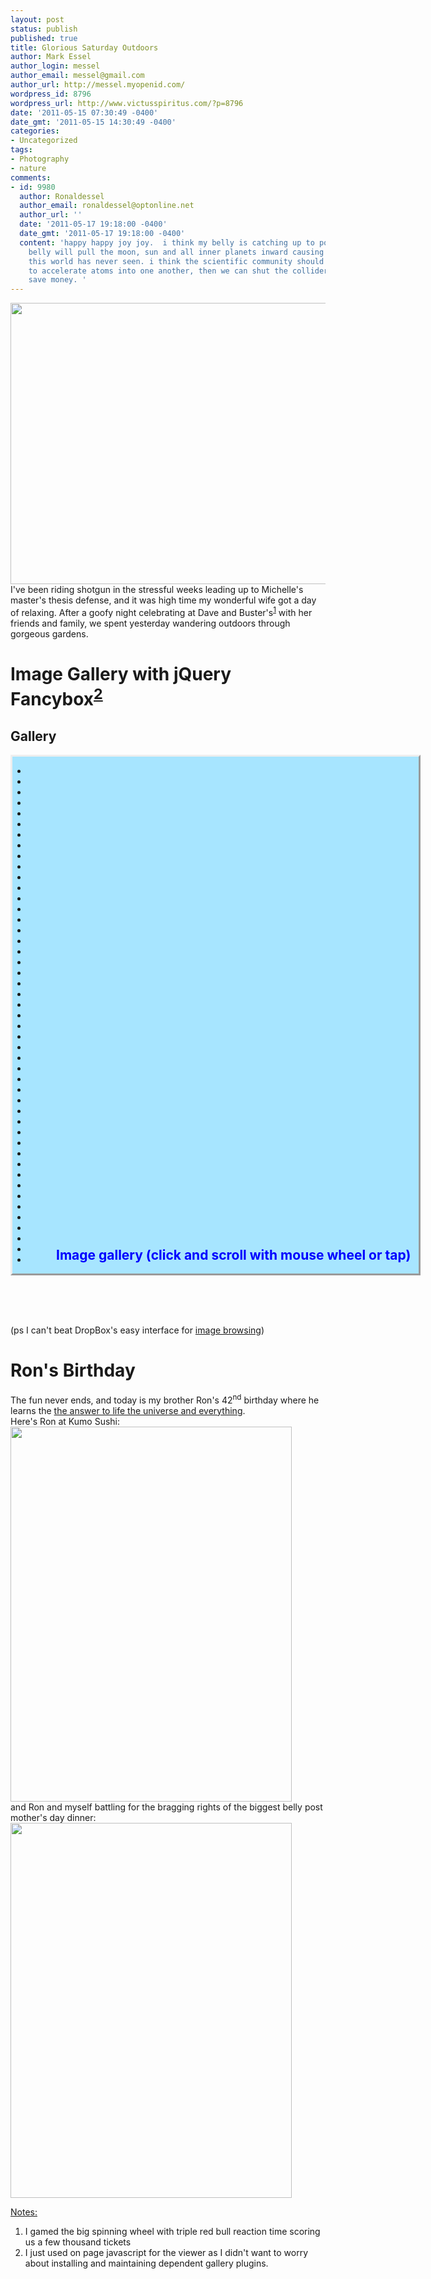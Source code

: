 ```yaml
---
layout: post
status: publish
published: true
title: Glorious Saturday Outdoors
author: Mark Essel
author_login: messel
author_email: messel@gmail.com
author_url: http://messel.myopenid.com/
wordpress_id: 8796
wordpress_url: http://www.victusspiritus.com/?p=8796
date: '2011-05-15 07:30:49 -0400'
date_gmt: '2011-05-15 14:30:49 -0400'
categories:
- Uncategorized
tags:
- Photography
- nature
comments:
- id: 9980
  author: Ronaldessel
  author_email: ronaldessel@optonline.net
  author_url: ''
  date: '2011-05-17 19:18:00 -0400'
  date_gmt: '2011-05-17 19:18:00 -0400'
  content: 'happy happy joy joy.  i think my belly is catching up to pops. soon my
    belly will pull the moon, sun and all inner planets inward causing a singularity
    this world has never seen. i think the scientific community should use our weight
    to accelerate atoms into one another, then we can shut the colliders down and
    save money. '
---
```

<p><a href="http://www.victusspiritus.com/wp-content/uploads/2011/05/IMG_2911.jpg"><img class="aligncenter size-full wp-image-8793" title="Old Westbury Gardens" src="http://www.victusspiritus.com/wp-content/uploads/2011/05/IMG_2911.jpg" alt="" width="600" height="450" /></a><br />
I've been riding shotgun in the stressful weeks leading up to Michelle's master's thesis defense, and it was high time my wonderful wife got a day of relaxing. After a goofy night celebrating at Dave and Buster's<sup><a href="#notes">1</a></sup> with her friends and family, we spent yesterday wandering outdoors through gorgeous gardens.</p>
<h1>Image Gallery with jQuery Fancybox<sup><a href="#notes">2</a></sup></h1>
<h2>Gallery</h2>
<div style="border:outset; width:650px; background-color:#A7E5FF; position:relative;">
<h2 style="color:blue; text-align:center; position:absolute; margin-left: 70px; bottom:0px;">Image gallery (click and scroll with mouse wheel or tap)</h2>
<ul class="polaroids">
<li><a rel="example_group" href="http://www.victusspiritus.com/wp-content/uploads/2011/05/IMG_2878.jpg"><img class="aligncenter attachment-medium" src="http://www.victusspiritus.com/wp-content/uploads/2011/05/IMG_2878-150x150.jpg" alt="" /></a></li>
<li><a rel="example_group" href="http://www.victusspiritus.com/wp-content/uploads/2011/05/IMG_2886.jpg"><img class="aligncenter attachment-medium" src="http://www.victusspiritus.com/wp-content/uploads/2011/05/IMG_2886-150x150.jpg" alt="" /></a></li>
<li><a rel="example_group" href="http://www.victusspiritus.com/wp-content/uploads/2011/05/IMG_2888.jpg"><img class="aligncenter attachment-medium" src="http://www.victusspiritus.com/wp-content/uploads/2011/05/IMG_2888-150x150.jpg" alt="" /></a></li>
<li><a rel="example_group" href="http://www.victusspiritus.com/wp-content/uploads/2011/05/IMG_2889.jpg"><img class="aligncenter attachment-medium" src="http://www.victusspiritus.com/wp-content/uploads/2011/05/IMG_2889-150x150.jpg" alt="" /></a></li>
<li><a rel="example_group" href="http://www.victusspiritus.com/wp-content/uploads/2011/05/IMG_2891.jpg"><img class="aligncenter attachment-medium" src="http://www.victusspiritus.com/wp-content/uploads/2011/05/IMG_2891-150x150.jpg" alt="" /></a></li>
<li><a rel="example_group" href="http://www.victusspiritus.com/wp-content/uploads/2011/05/IMG_2892.jpg"><img class="aligncenter attachment-medium" src="http://www.victusspiritus.com/wp-content/uploads/2011/05/IMG_2892-150x150.jpg" alt="" /></a></li>
<li><a rel="example_group" href="http://www.victusspiritus.com/wp-content/uploads/2011/05/IMG_2893.jpg"><img class="aligncenter attachment-medium" src="http://www.victusspiritus.com/wp-content/uploads/2011/05/IMG_2893-150x150.jpg" alt="" /></a></li>
<li><a rel="example_group" href="http://www.victusspiritus.com/wp-content/uploads/2011/05/IMG_2894.jpg"><img class="aligncenter attachment-medium" src="http://www.victusspiritus.com/wp-content/uploads/2011/05/IMG_2894-150x150.jpg" alt="" /></a></li>
<li><a rel="example_group" href="http://www.victusspiritus.com/wp-content/uploads/2011/05/IMG_2898.jpg"><img class="aligncenter attachment-medium" src="http://www.victusspiritus.com/wp-content/uploads/2011/05/IMG_2898-150x150.jpg" alt="" /></a></li>
<li><a rel="example_group" href="http://www.victusspiritus.com/wp-content/uploads/2011/05/IMG_2903.jpg"><img class="aligncenter attachment-medium" src="http://www.victusspiritus.com/wp-content/uploads/2011/05/IMG_2903-150x150.jpg" alt="" /></a></li>
<li><a rel="example_group" href="http://www.victusspiritus.com/wp-content/uploads/2011/05/IMG_2904.jpg"><img class="aligncenter attachment-medium" src="http://www.victusspiritus.com/wp-content/uploads/2011/05/IMG_2904-150x150.jpg" alt="" /></a></li>
<li><a rel="example_group" href="http://www.victusspiritus.com/wp-content/uploads/2011/05/IMG_2905.jpg"><img class="aligncenter attachment-medium" src="http://www.victusspiritus.com/wp-content/uploads/2011/05/IMG_2905-150x150.jpg" alt="" /></a></li>
<li><a rel="example_group" href="http://www.victusspiritus.com/wp-content/uploads/2011/05/IMG_2906.jpg"><img class="aligncenter attachment-medium" src="http://www.victusspiritus.com/wp-content/uploads/2011/05/IMG_2906-150x150.jpg" alt="" /></a></li>
<li><a rel="example_group" href="http://www.victusspiritus.com/wp-content/uploads/2011/05/IMG_2907.jpg"><img class="aligncenter attachment-medium" src="http://www.victusspiritus.com/wp-content/uploads/2011/05/IMG_2907-150x150.jpg" alt="" /></a></li>
<li><a rel="example_group" href="http://www.victusspiritus.com/wp-content/uploads/2011/05/IMG_2908.jpg"><img class="aligncenter attachment-medium" src="http://www.victusspiritus.com/wp-content/uploads/2011/05/IMG_2908-150x150.jpg" alt="" /></a></li>
<li><a rel="example_group" href="http://www.victusspiritus.com/wp-content/uploads/2011/05/IMG_2909.jpg"><img class="aligncenter attachment-medium" src="http://www.victusspiritus.com/wp-content/uploads/2011/05/IMG_2909-150x150.jpg" alt="" /></a></li>
<li><a rel="example_group" href="http://www.victusspiritus.com/wp-content/uploads/2011/05/IMG_2910.jpg"><img class="aligncenter attachment-medium" src="http://www.victusspiritus.com/wp-content/uploads/2011/05/IMG_2910-150x150.jpg" alt="" /></a></li>
<li><a rel="example_group" href="http://www.victusspiritus.com/wp-content/uploads/2011/05/IMG_2911.jpg"><img class="aligncenter attachment-medium" src="http://www.victusspiritus.com/wp-content/uploads/2011/05/IMG_2911-150x150.jpg" alt="" /></a></li>
<li><a rel="example_group" href="http://www.victusspiritus.com/wp-content/uploads/2011/05/IMG_2912.jpg"><img class="aligncenter attachment-medium" src="http://www.victusspiritus.com/wp-content/uploads/2011/05/IMG_2912-150x150.jpg" alt="" /></a></li>
<li><a rel="example_group" href="http://www.victusspiritus.com/wp-content/uploads/2011/05/IMG_2913.jpg"><img class="aligncenter attachment-medium" src="http://www.victusspiritus.com/wp-content/uploads/2011/05/IMG_2913-150x150.jpg" alt="" /></a></li>
<li><a rel="example_group" href="http://www.victusspiritus.com/wp-content/uploads/2011/05/IMG_2915.jpg"><img class="aligncenter attachment-medium" src="http://www.victusspiritus.com/wp-content/uploads/2011/05/IMG_2915-150x150.jpg" alt="" /></a></li>
<li><a rel="example_group" href="http://www.victusspiritus.com/wp-content/uploads/2011/05/IMG_2917.jpg"><img class="aligncenter attachment-medium" src="http://www.victusspiritus.com/wp-content/uploads/2011/05/IMG_2917-150x150.jpg" alt="" /></a></li>
<li><a rel="example_group" href="http://www.victusspiritus.com/wp-content/uploads/2011/05/IMG_2918.jpg"><img class="aligncenter attachment-medium" src="http://www.victusspiritus.com/wp-content/uploads/2011/05/IMG_2918-150x150.jpg" alt="" /></a></li>
<li><a rel="example_group" href="http://www.victusspiritus.com/wp-content/uploads/2011/05/IMG_2919.jpg"><img class="aligncenter attachment-medium" src="http://www.victusspiritus.com/wp-content/uploads/2011/05/IMG_2919-150x150.jpg" alt="" /></a></li>
<li><a rel="example_group" href="http://www.victusspiritus.com/wp-content/uploads/2011/05/IMG_2921.jpg"><img class="aligncenter attachment-medium" src="http://www.victusspiritus.com/wp-content/uploads/2011/05/IMG_2921-150x150.jpg" alt="" /></a></li>
<li><a rel="example_group" href="http://www.victusspiritus.com/wp-content/uploads/2011/05/IMG_2922.jpg"><img class="aligncenter attachment-medium" src="http://www.victusspiritus.com/wp-content/uploads/2011/05/IMG_2922-150x150.jpg" alt="" /></a></li>
<li><a rel="example_group" href="http://www.victusspiritus.com/wp-content/uploads/2011/05/IMG_2923.jpg"><img class="aligncenter attachment-medium" src="http://www.victusspiritus.com/wp-content/uploads/2011/05/IMG_2923-150x150.jpg" alt="" /></a></li>
<li><a rel="example_group" href="http://www.victusspiritus.com/wp-content/uploads/2011/05/IMG_2924.jpg"><img class="aligncenter attachment-medium" src="http://www.victusspiritus.com/wp-content/uploads/2011/05/IMG_2924-150x150.jpg" alt="" /></a></li>
<li><a rel="example_group" href="http://www.victusspiritus.com/wp-content/uploads/2011/05/IMG_2925.jpg"><img class="aligncenter attachment-medium" src="http://www.victusspiritus.com/wp-content/uploads/2011/05/IMG_2925-150x150.jpg" alt="" /></a></li>
<li><a rel="example_group" href="http://www.victusspiritus.com/wp-content/uploads/2011/05/IMG_2926.jpg"><img class="aligncenter attachment-medium" src="http://www.victusspiritus.com/wp-content/uploads/2011/05/IMG_2926-150x150.jpg" alt="" /></a></li>
<li><a rel="example_group" href="http://www.victusspiritus.com/wp-content/uploads/2011/05/IMG_2927.jpg"><img class="aligncenter attachment-medium" src="http://www.victusspiritus.com/wp-content/uploads/2011/05/IMG_2927-150x150.jpg" alt="" /></a></li>
<li><a rel="example_group" href="http://www.victusspiritus.com/wp-content/uploads/2011/05/IMG_2928.jpg"><img class="aligncenter attachment-medium" src="http://www.victusspiritus.com/wp-content/uploads/2011/05/IMG_2928-150x150.jpg" alt="" /></a></li>
<li><a rel="example_group" href="http://www.victusspiritus.com/wp-content/uploads/2011/05/IMG_2929.jpg"><img class="aligncenter attachment-medium" src="http://www.victusspiritus.com/wp-content/uploads/2011/05/IMG_2929-150x150.jpg" alt="" /></a></li>
<li><a rel="example_group" href="http://www.victusspiritus.com/wp-content/uploads/2011/05/IMG_2931.jpg"><img class="aligncenter attachment-medium" src="http://www.victusspiritus.com/wp-content/uploads/2011/05/IMG_2931-150x150.jpg" alt="" /></a></li>
<li><a rel="example_group" href="http://www.victusspiritus.com/wp-content/uploads/2011/05/IMG_2932.jpg"><img class="aligncenter attachment-medium" src="http://www.victusspiritus.com/wp-content/uploads/2011/05/IMG_2932-150x150.jpg" alt="" /></a></li>
<li><a rel="example_group" href="http://www.victusspiritus.com/wp-content/uploads/2011/05/IMG_2933.jpg"><img class="aligncenter attachment-medium" src="http://www.victusspiritus.com/wp-content/uploads/2011/05/IMG_2933-150x150.jpg" alt="" /></a></li>
<li><a rel="example_group" href="http://www.victusspiritus.com/wp-content/uploads/2011/05/IMG_2934.jpg"><img class="aligncenter attachment-medium" src="http://www.victusspiritus.com/wp-content/uploads/2011/05/IMG_2934-150x150.jpg" alt="" /></a></li>
<li><a rel="example_group" href="http://www.victusspiritus.com/wp-content/uploads/2011/05/IMG_2935.jpg"><img class="aligncenter attachment-medium" src="http://www.victusspiritus.com/wp-content/uploads/2011/05/IMG_2935-150x150.jpg" alt="" /></a></li>
<li><a rel="example_group" href="http://www.victusspiritus.com/wp-content/uploads/2011/05/IMG_2936.jpg"><img class="aligncenter attachment-medium" src="http://www.victusspiritus.com/wp-content/uploads/2011/05/IMG_2936-150x150.jpg" alt="" /></a></li>
<li><a rel="example_group" href="http://www.victusspiritus.com/wp-content/uploads/2011/05/IMG_2937.jpg"><img class="aligncenter attachment-medium" src="http://www.victusspiritus.com/wp-content/uploads/2011/05/IMG_2937-150x150.jpg" alt="" /></a></li>
<li><a rel="example_group" href="http://www.victusspiritus.com/wp-content/uploads/2011/05/IMG_2938.jpg"><img class="aligncenter attachment-medium" src="http://www.victusspiritus.com/wp-content/uploads/2011/05/IMG_2938-150x150.jpg" alt="" /></a></li>
<li><a rel="example_group" href="http://www.victusspiritus.com/wp-content/uploads/2011/05/IMG_2939.jpg"><img class="aligncenter attachment-medium" src="http://www.victusspiritus.com/wp-content/uploads/2011/05/IMG_2939-150x150.jpg" alt="" /></a></li>
<li><a rel="example_group" href="http://www.victusspiritus.com/wp-content/uploads/2011/05/IMG_2940.jpg"><img class="aligncenter attachment-medium" src="http://www.victusspiritus.com/wp-content/uploads/2011/05/IMG_2940-150x150.jpg" alt="" /></a></li>
<li><a rel="example_group" href="http://www.victusspiritus.com/wp-content/uploads/2011/05/IMG_2941.jpg"><img class="aligncenter attachment-medium" src="http://www.victusspiritus.com/wp-content/uploads/2011/05/IMG_2941-150x150.jpg" alt="" /></a></li>
<li><a rel="example_group" href="http://www.victusspiritus.com/wp-content/uploads/2011/05/IMG_2942.jpg"><img class="aligncenter attachment-medium" src="http://www.victusspiritus.com/wp-content/uploads/2011/05/IMG_2942-150x150.jpg" alt="" /></a></li>
<li><a rel="example_group" href="http://www.victusspiritus.com/wp-content/uploads/2011/05/IMG_2944.jpg"><img class="aligncenter attachment-medium" src="http://www.victusspiritus.com/wp-content/uploads/2011/05/IMG_2944-150x150.jpg" alt="" /></a></li>
<li><a rel="example_group" href="http://www.victusspiritus.com/wp-content/uploads/2011/05/IMG_2945.jpg"><img class="aligncenter attachment-medium" src="http://www.victusspiritus.com/wp-content/uploads/2011/05/IMG_2945-150x150.jpg" alt="" /></a></li>
</ul>
</div>
<p><script type="text/javascript" src="http://ajax.googleapis.com/ajax/libs/jquery/1.6.1/jquery.min.js"></script><br />
<script type="text/javascript" src="https://raw.github.com/gist/1058744/cb66588e29c237d80f5a944c7f0d47bc97dd9a39/jquery.mousewheel-3.0.4.pack.js"></script><br />
<script type="text/javascript" src="https://raw.github.com/gist/1058744/1373ed0838bc1be6841339fef703a07c1ee7267f/jquery.fancybox-1.3.4.pack.js"></script></p>
<link rel="stylesheet" type="text/css" href="http://www.victusspiritus.com/wp-content/uploads/2011/07/jquery.fancybox-1.3.4_mine.css" media="screen" />
<style>
a img {<br />
	border: 1px solid #BBB;<br />
	padding: 2px;<br />
	margin: 10px 20px 10px 0;<br />
	vertical-align: top;<br />
}</p>
<p>a img.last {<br />
	margin-right: 0;<br />
}</p>
<p>.polaroid_box {<br />
	margin:20px 0 0px 25px;<br />
}</p>
<p>ul.polaroids {<br />
	width: 95%;<br />
	margin: 0px 0px 18px 0px;<br />
	float: left;<br />
	list-style: none;<br />
	padding: 20px;<br />
}<br />
.polaroids li {<br />
	display: inline;<br />
}<br />
.polaroids a {<br />
	background: #fff;<br />
	display: inline;<br />
	float: left;<br />
	margin: 0 0 0px 20px;<br />
	width: auto;<br />
	padding: 10px 10px 5px;<br />
	text-align: center;<br />
	font-family: "Marker Felt", sans-serif;<br />
	text-decoration: none;<br />
	color: #333;<br />
	font-size: 16px;<br />
	-webkit-box-shadow: 0 3px 6px rgba(0,0,0,.25);<br />
	-moz-box-shadow: 0 3px 6px rgba(0,0,0,.25);<br />
	-webkit-transform: rotate(-2deg);<br />
	-webkit-transition: -webkit-transform .15s linear;<br />
	-moz-transform: rotate(-2deg);<br />
}<br />
.polaroids img {<br />
	display: block;<br />
	height: 120px;<br />
	width: 120px;<br />
	margin-bottom: 12px;<br />
}<br />
.polaroids img.small {<br />
	height: 100px;<br />
	width: 100px;<br />
}</p>
<p>.polaroids a:after {<br />
	content: attr(title);<br />
}</p>
<p>.polaroids li:nth-child(even) a {<br />
	-webkit-transform: rotate(2deg);<br />
	-moz-transform: rotate(2deg);<br />
}<br />
.polaroids li:nth-child(3n) a {<br />
	-webkit-transform: none;<br />
	position: relative;<br />
	top: -5px;<br />
	-moz-transform: none;<br />
}<br />
.polaroids li:nth-child(5n) a {<br />
	-webkit-transform: rotate(5deg);<br />
	position: relative;<br />
	right: 5px;<br />
	-moz-transform: rotate(5deg);<br />
}<br />
.polaroids li:nth-child(8n) a {<br />
	position: relative;<br />
	right: 5px;<br />
	top: 8px;<br />
}<br />
.polaroids li:nth-child(11n) a {<br />
	position: relative;<br />
	left: -5px;<br />
	top: 3px;<br />
}</p>
<p>.polaroids li a:hover,<br />
.polaroids a:hover {<br />
	-webkit-transform: scale(1.25);<br />
	-moz-transform: scale(1.25);<br />
	-webkit-box-shadow: 0 3px 6px rgba(0,0,0,.5);<br />
	-moz-box-shadow: 0 3px 6px rgba(0,0,0,.5);<br />
	position: relative;<br />
	z-index: 5;<br />
}<br />
</style>
<p><script type='text/javascript'><br />
	$("a[rel=example_group]").fancybox({<br />
		'transitionIn'		: 'none',<br />
		'transitionOut'		: 'none',<br />
		'titlePosition' 	: 'over',<br />
		'titleFormat'		: function(title, currentArray, currentIndex, currentOpts) {<br />
			return '<span id="fancybox-title-over">Image ' + (currentIndex + 1) + ' / ' + currentArray.length + (title.length ? ' &nbsp; ' + title : '') + '</span>';<br />
		}<br />
	});<br />
</script><br />
(ps I can't beat DropBox's easy interface for <a href="http://db.tt/u0Na5oZ">image browsing</a>)</p>
<h1>Ron's Birthday</h1>
<p>The fun never ends, and today is my brother Ron's 42<sup>nd</sup> birthday where he learns the <a href="http://tinyurl.com/bmjpfw">the answer to life the universe and everything</a>.<br />
Here's Ron at Kumo Sushi:<br />
<a href="http://www.victusspiritus.com/wp-content/uploads/2011/05/IMG_2454.jpg"><img class="aligncenter size-full wp-image-8801" title="Ron Essel at Kumo Sushi" src="http://www.victusspiritus.com/wp-content/uploads/2011/05/IMG_2454.jpg" alt="" width="450" height="600" /></a><br />
and Ron and myself battling for the bragging rights of the biggest belly post mother's day dinner:<br />
<a href="http://www.victusspiritus.com/wp-content/uploads/2011/05/IMG_2862.jpg"><img class="aligncenter size-full wp-image-8799" title="IMG_2862" src="http://www.victusspiritus.com/wp-content/uploads/2011/05/IMG_2862.jpg" alt="" width="450" height="600" /></a></p>
<p><a id="notes" href="#notes">Notes:</a></p>
<ol>
<li>I gamed the big spinning wheel with triple red bull reaction time scoring us a few thousand tickets</li>
<li>I just used on page javascript for the viewer as I didn't want to worry about installing and maintaining dependent gallery plugins. </li>
</ol>
